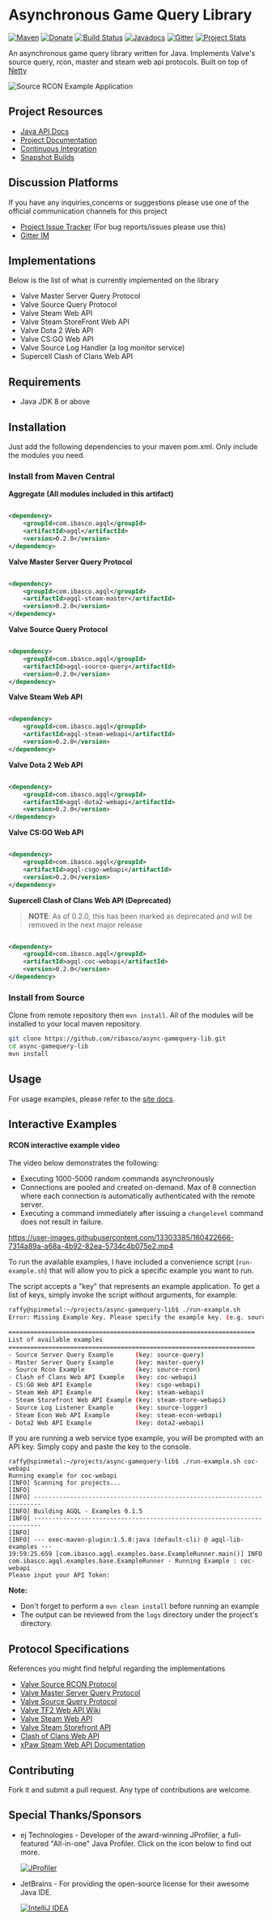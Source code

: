 Asynchronous Game Query Library
===============================

[mavenImg]: https://img.shields.io/maven-central/v/com.ibasco.agql/async-gamequery-lib.svg

[mavenLink]: https://search.maven.org/search?q=com.ibasco.agql

[![Maven][mavenImg]][mavenLink] [![Donate](https://img.shields.io/badge/Donate-PayPal-green.svg)](https://www.paypal.com/cgi-bin/webscr?cmd=_s-xclick&hosted_button_id=29TX29ZSNXM64) [![Build Status](https://travis-ci.org/ribasco/async-gamequery-lib.svg?branch=master)](https://travis-ci.org/ribasco/async-gamequery-lib) [![Javadocs](https://www.javadoc.io/badge/com.ibasco.agql/async-gamequery-lib.svg)](https://www.javadoc.io/doc/com.ibasco.agql/async-gamequery-lib) [![Gitter](https://badges.gitter.im/gitterHQ/gitter.svg)](https://gitter.im/async-gamequery-lib/lobby?utm_source=share-link&utm_medium=link&utm_campaign=share-link) [![Project Stats](https://www.openhub.net/p/async-gamequery-lib/widgets/project_thin_badge?format=gif&ref=sample)](https://www.openhub.net/p/async-gamequery-lib)

An asynchronous game query library written for Java. Implements Valve's source query, rcon, master and steam web api protocols. Built on top of [Netty](https://github.com/netty/netty)

![Source RCON Example Application](site/resources/images/agql-rcon-console.png)

Project Resources
-------------

* [Java API Docs](https://ribasco.github.io/async-gamequery-lib/apidocs)
* [Project Documentation](https://ribasco.github.io/async-gamequery-lib/)
* [Continuous Integration](https://travis-ci.org/ribasco/async-gamequery-lib)
* [Snapshot Builds](https://oss.sonatype.org/content/repositories/snapshots/com/ibasco/agql/)

Discussion Platforms
-----------------

If you have any inquiries,concerns or suggestions please use one of the official communication channels for this project

* [Project Issue Tracker](https://github.com/ribasco/async-gamequery-lib/issues/new) (For bug reports/issues please use this)
* [Gitter IM](https://gitter.im/async-gamequery-lib/lobby?utm_source=share-link&utm_medium=link&utm_campaign=share-link)

Implementations
----------------

Below is the list of what is currently implemented on the library

* Valve Master Server Query Protocol
* Valve Source Query Protocol
* Valve Steam Web API
* Valve Steam StoreFront Web API
* Valve Dota 2 Web API
* Valve CS:GO Web API
* Valve Source Log Handler (a log monitor service)
* Supercell Clash of Clans Web API

Requirements
------------

* Java JDK 8 or above

Installation
------------

Just add the following dependencies to your maven pom.xml. Only include the modules you need.

### Install from Maven Central

**Aggregate (All modules included in this artifact)**

```xml

<dependency>
    <groupId>com.ibasco.agql</groupId>
    <artifactId>agql</artifactId>
    <version>0.2.0</version>
</dependency>
```

**Valve Master Server Query Protocol**

```xml

<dependency>
    <groupId>com.ibasco.agql</groupId>
    <artifactId>agql-steam-master</artifactId>
    <version>0.2.0</version>
</dependency>
```

**Valve Source Query Protocol**

```xml

<dependency>
    <groupId>com.ibasco.agql</groupId>
    <artifactId>agql-source-query</artifactId>
    <version>0.2.0</version>
</dependency>
```

**Valve Steam Web API**

```xml

<dependency>
    <groupId>com.ibasco.agql</groupId>
    <artifactId>agql-steam-webapi</artifactId>
    <version>0.2.0</version>
</dependency>
```

**Valve Dota 2 Web API**

```xml

<dependency>
    <groupId>com.ibasco.agql</groupId>
    <artifactId>agql-dota2-webapi</artifactId>
    <version>0.2.0</version>
</dependency>
```

**Valve CS:GO Web API**

```xml

<dependency>
    <groupId>com.ibasco.agql</groupId>
    <artifactId>agql-csgo-webapi</artifactId>
    <version>0.2.0</version>
</dependency>
```

**Supercell Clash of Clans Web API (Deprecated)**

> **NOTE**: As of 0.2.0, this has been marked as deprecated and will be removed in the next major release

```xml

<dependency>
    <groupId>com.ibasco.agql</groupId>
    <artifactId>agql-coc-webapi</artifactId>
    <version>0.2.0</version>
</dependency>
```

### Install from Source

Clone from remote repository then `mvn install`. All of the modules will be installed to your local maven repository.

~~~bash
git clone https://github.com/ribasco/async-gamequery-lib.git
cd async-gamequery-lib
mvn install
~~~

Usage
------------

For usage examples, please refer to the [site docs](http://ribasco.github.io/async-gamequery-lib/).

Interactive Examples
--------------------

#### RCON interactive example video

The video below demonstrates the following:
- Executing 1000-5000 random commands asynchronously
- Connections are pooled and created on-demand. Max of 8 connection where each connection is automatically authenticated with the remote server.
- Executing a command immediately after issuing a `changelevel` command does not result in failure.  

https://user-images.githubusercontent.com/13303385/160422666-7314a89a-a68a-4b92-82ea-5734c4b075e2.mp4

To run the available examples, I have included a convenience script (`run-example.sh`) that will allow you to pick a specific example you want to run.

The script accepts a "key" that represents an example application. To get a list of keys, simply invoke the script without arguments, for example:

~~~bash
raffy@spinmetal:~/projects/async-gamequery-lib$ ./run-example.sh
Error: Missing Example Key. Please specify the example key. (e.g. source-query)

====================================================================
List of available examples
====================================================================
- Source Server Query Example      (key: source-query)
- Master Server Query Example      (key: master-query)
- Source Rcon Example              (key: source-rcon)
- Clash of Clans Web API Example   (key: coc-webapi)
- CS:GO Web API Example            (key: csgo-webapi)
- Steam Web API Example            (key: steam-webapi)
- Steam Storefront Web API Example (key: steam-store-webapi)
- Source Log Listener Example      (key: source-logger)
- Steam Econ Web API Example       (key: steam-econ-webapi)
- Dota2 Web API Example            (key: dota2-webapi)
~~~

If you are running a web service type example, you will be prompted with an API key. Simply copy and paste the key to the console.

~~~
raffy@spinmetal:~/projects/async-gamequery-lib$ ./run-example.sh coc-webapi
Running example for coc-webapi
[INFO] Scanning for projects...
[INFO]
[INFO] ------------------------------------------------------------------------
[INFO] Building AGQL - Examples 0.1.5
[INFO] ------------------------------------------------------------------------
[INFO]
[INFO] --- exec-maven-plugin:1.5.0:java (default-cli) @ agql-lib-examples ---
19:59:25.659 [com.ibasco.agql.examples.base.ExampleRunner.main()] INFO  com.ibasco.agql.examples.base.ExampleRunner - Running Example : coc-webapi
Please input your API Token:
~~~

**Note:**

* Don't forget to perform a `mvn clean install` before running an example
* The output can be reviewed from the `logs` directory under the project's directory.

Protocol Specifications
-----------------------

References you might find helpful regarding the implementations

* [Valve Source RCON Protocol](https://developer.valvesoftware.com/wiki/Source_RCON_Protocol)
* [Valve Master Server Query Protocol](https://developer.valvesoftware.com/wiki/Master_Server_Query_Protocol)
* [Valve Source Query Protocol](https://developer.valvesoftware.com/wiki/Server_queries)
* [Valve TF2 Web API Wiki](https://wiki.teamfortress.com/wiki/WebAPI)
* [Valve Steam Web API](https://developer.valvesoftware.com/wiki/Steam_Web_API)
* [Valve Steam Storefront API](https://wiki.teamfortress.com/wiki/User:RJackson/StorefrontAPI)
* [Clash of Clans Web API](https://developer.clashofclans.com/#/documentation)
* [xPaw Steam Web API Documentation](https://lab.xpaw.me/steam_api_documentation.html)

Contributing
------------

Fork it and submit a pull request. Any type of contributions are welcome.

Special Thanks/Sponsors
------------------------

* ej Technologies - Developer of the award-winning JProfiler, a full-featured "All-in-one" Java Profiler. Click on the icon below to find out more.

  [![JProfiler](https://www.ej-technologies.com/images/product_banners/jprofiler_medium.png)](http://www.ej-technologies.com/products/jprofiler/overview.html)

* JetBrains - For providing the open-source license for their awesome Java IDE.

  [![IntelliJ IDEA](site/resources/images/intellij-icon.png)](https://www.jetbrains.com/idea)

